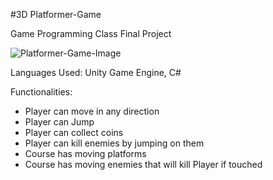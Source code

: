 #3D Platformer-Game

Game Programming Class Final Project

![Platformer-Game-Image](https://github.com/RBierman48/Platformer-Game/assets/142561352/65503860-4fd2-480c-a030-ba67dbea0755)

Languages Used: Unity Game Engine, C#

Functionalities: 
- Player can move in any direction
- Player can Jump
- Player can collect coins
- Player can kill enemies by jumping on them
- Course has moving platforms
- Course has moving enemies that will kill Player if touched


